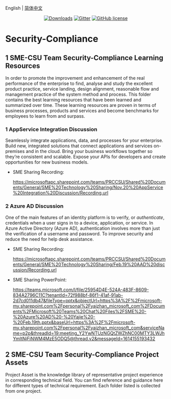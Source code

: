 English | [简体中文](./README_zh-CN.md)

<p align="center">
  <a href="https://github.com/sme-csu"><img src="https://badgen.net/badge/downloads/0/green?icon=github" alt="Downloads"></a>
  <a href="https://gitter.im/SME-CSU-Team/community?utm_source=badge&utm_medium=badge&utm_campaign=pr-badge"><img src="https://badges.gitter.im/SME-CSU-Team/community.svg" alt="Gitter" /></a>
  <a href="/LICENSE"><img src="https://img.shields.io/badge/license-MIT-blue.svg" alt="GitHub license" /></a>


# Security-Compliance

## 1 SME-CSU Team Security-Compliance Learning Resources

In order to promote the improvement and enhancement of the real performance of the enterprise to find, analyse and study the excellent product practice, service landing, design alignment, reasonable flow and management practice of the system method and process. This folder contains the best learning resources that have been learned and summarized over time. These learning resources are proven in terms of business processes, products and services and become benchmarks for employees to learn from and surpass.

### 1 AppService Integration Discussion

Seamlessly integrate applications, data, and processes for your enterprise. Build new, integrated solutions that connect applications and services on-premises and in the cloud. Bring your business workflows together so they’re consistent and scalable. Expose your APIs for developers and create opportunities for new business models.

- SME Sharing Recording: 

  https://microsoftapc.sharepoint.com/teams/PRCCSU/Shared%20Documents/General/SME%20Technology%20Sharing/Nov.20%20AppService%20Integration%20Discussion/Recording.url

### 2 Azure AD Discussion

One of the main features of an identity platform is to verify, or *authenticate*, credentials when a user signs in to a device, application, or service. In Azure Active Directory (Azure AD), authentication involves more than just the verification of a username and password. To improve security and reduce the need for help desk assistance.

- SME Sharing Recording: 

  https://microsoftapc.sharepoint.com/teams/PRCCSU/Shared%20Documents/General/SME%20Technology%20Sharing/Feb.19%20AAD%20discussion/Recording.url

- SME Sharing PowerPoint:

  https://teams.microsoft.com/l/file/25954D4E-524A-483F-8609-834A2796C11C?tenantId=72f988bf-86f1-41af-91ab-2d7cd011db47&fileType=pptx&objectUrl=https%3A%2F%2Fmicrosoft-my.sharepoint.com%2Fpersonal%2Fyajzhan_microsoft_com%2FDocuments%2FMicrosoft%20Teams%20Chat%20Files%2FSME%20-%20Azure%20AD%20-%20Yajie%20-%20Feb.19th.pptx&baseUrl=https%3A%2F%2Fmicrosoft-my.sharepoint.com%2Fpersonal%2Fyajzhan_microsoft_com&serviceName=p2p&threadId=19:meeting_Y2YwNTUzNGQtZWZhNC00MTY3LWJhYmItNjFiNWM4MzE5ODQ5@thread.v2&messageId=1614155193432

## 2 SME-CSU Team Security-Compliance Project Assets

Project Asset is the knowledge library of representative project experience in corresponding technical field. You can find reference and guidance here for different types of technical requirement. Each folder listed is collected from one project.